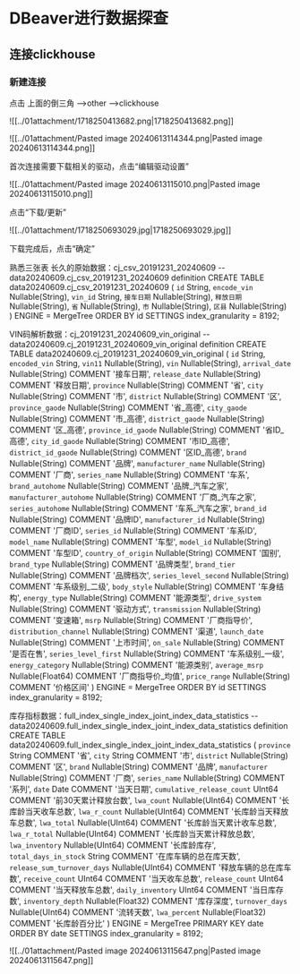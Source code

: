 # DBeaver进行数据探查

## 连接clickhouse

### **新建连接**

点击 上面的倒三角 -->other -->clickhouse

![[../01attachment/1718250413682.png|1718250413682.png]]

![[../01attachment/Pasted image 20240613114344.png|Pasted image 20240613114344.png]]

首次连接需要下载相关的驱动，点击“编辑驱动设置”

![[../01attachment/Pasted image 20240613115010.png|Pasted image 20240613115010.png]]

点击“下载/更新”

![[../01attachment/1718250693029.jpg|1718250693029.jpg]]

下载完成后，点击“确定” 

熟悉三张表
长久的原始数据：cj_csv_20191231_20240609
-- data20240609.cj_csv_20191231_20240609 definition
CREATE TABLE data20240609.cj_csv_20191231_20240609
(
	`id` String,
	`encode_vin` Nullable(String),
	`vin_id` String,
	`接车日期` Nullable(String),
	`释放日期` Nullable(String),
	`省` Nullable(String),
	`市` Nullable(String),
	`区县` Nullable(String)
)
ENGINE = MergeTree
ORDER BY id
SETTINGS index_granularity = 8192;

VIN码解析数据：cj_20191231_20240609_vin_original
-- data20240609.cj_20191231_20240609_vin_original definition
CREATE TABLE data20240609.cj_20191231_20240609_vin_original
(
	`id` String,
	`encoded_vin` String,
	`vin11` Nullable(String),
	`vin` Nullable(String),
	`arrival_date` Nullable(String) COMMENT '接车日期',
	`release_date` Nullable(String) COMMENT '释放日期',
	`province` Nullable(String) COMMENT '省',
	`city` Nullable(String) COMMENT '市',
	`district` Nullable(String) COMMENT '区',
	`province_gaode` Nullable(String) COMMENT '省_高德',
	`city_gaode` Nullable(String) COMMENT '市_高德',
	`district_gaode` Nullable(String) COMMENT '区_高德',
	`province_id_gaode` Nullable(String) COMMENT '省ID_高德',
	`city_id_gaode` Nullable(String) COMMENT '市ID_高德',
	`district_id_gaode` Nullable(String) COMMENT '区ID_高德',
	`brand` Nullable(String) COMMENT '品牌',
	`manufacturer_name` Nullable(String) COMMENT '厂商',
	`series_name` Nullable(String) COMMENT '车系',
	`brand_autohome` Nullable(String) COMMENT '品牌_汽车之家',
	`manufacturer_autohome` Nullable(String) COMMENT '厂商_汽车之家',
	`series_autohome` Nullable(String) COMMENT '车系_汽车之家',
	`brand_id` Nullable(String) COMMENT '品牌ID',
	`manufacturer_id` Nullable(String) COMMENT '厂商ID',
	`series_id` Nullable(String) COMMENT '车系ID',
	`model_name` Nullable(String) COMMENT '车型',
	`model_id` Nullable(String) COMMENT '车型ID',
	`country_of_origin` Nullable(String) COMMENT '国别',
	`brand_type` Nullable(String) COMMENT '品牌类型',
	`brand_tier` Nullable(String) COMMENT '品牌档次',
	`series_level_second` Nullable(String) COMMENT '车系级别_二级',
	`body_style` Nullable(String) COMMENT '车身结构',
	`energy_type` Nullable(String) COMMENT '能源类型',
	`drive_system` Nullable(String) COMMENT '驱动方式',
	`transmission` Nullable(String) COMMENT '变速箱',
	`msrp` Nullable(String) COMMENT '厂商指导价',
	`distribution_channel` Nullable(String) COMMENT '渠道',
	`launch_date` Nullable(String) COMMENT '上市时间',
	`on_sale` Nullable(String) COMMENT '是否在售',
	`series_level_first` Nullable(String) COMMENT '车系级别_一级',
	`energy_category` Nullable(String) COMMENT '能源类别',
	`average_msrp` Nullable(Float64) COMMENT '厂商指导价_均值',
	`price_range` Nullable(String) COMMENT '价格区间'
)
ENGINE = MergeTree
ORDER BY id
SETTINGS index_granularity = 8192;

库存指标数据：full_index_single_index_joint_index_data_statistics
-- data20240609.full_index_single_index_joint_index_data_statistics definition
CREATE TABLE data20240609.full_index_single_index_joint_index_data_statistics
(
	`province` String COMMENT '省',
	`city` String COMMENT '市',
	`district` Nullable(String) COMMENT '区',
	`brand` Nullable(String) COMMENT '品牌',
	`manufacturer` Nullable(String) COMMENT '厂商',
	`series_name` Nullable(String) COMMENT '系列',
	`date` Date COMMENT '当天日期',
	`cumulative_release_count` UInt64 COMMENT '前30天累计释放台数',
	`lwa_count` Nullable(UInt64) COMMENT '长库龄当天收车总数',
	`lwa_r_count` Nullable(UInt64) COMMENT '长库龄当天释放车总数',
	`lwa_total` Nullable(UInt64) COMMENT '长库龄当天累计收车总数',
	`lwa_r_total` Nullable(UInt64) COMMENT '长库龄当天累计释放总数',
	`lwa_inventory` Nullable(UInt64) COMMENT '长库龄库存',
	`total_days_in_stock` String COMMENT '在库车辆的总在库天数',
	`release_sum_turnover_days` Nullable(UInt64) COMMENT '释放车辆的总在库车数',
	`receive_count` UInt64 COMMENT '当天收车总数',
	`release_count` UInt64 COMMENT '当天释放车总数',
	`daily_inventory` UInt64 COMMENT '当日库存数',
	`inventory_depth` Nullable(Float32) COMMENT '库存深度',
	`turnover_days` Nullable(UInt64) COMMENT '流转天数',
	`lwa_percent` Nullable(Float32) COMMENT '长库龄百分比'
)
ENGINE = MergeTree
PRIMARY KEY date
ORDER BY date
SETTINGS index_granularity = 8192;

![[../01attachment/Pasted image 20240613115647.png|Pasted image 20240613115647.png]]

